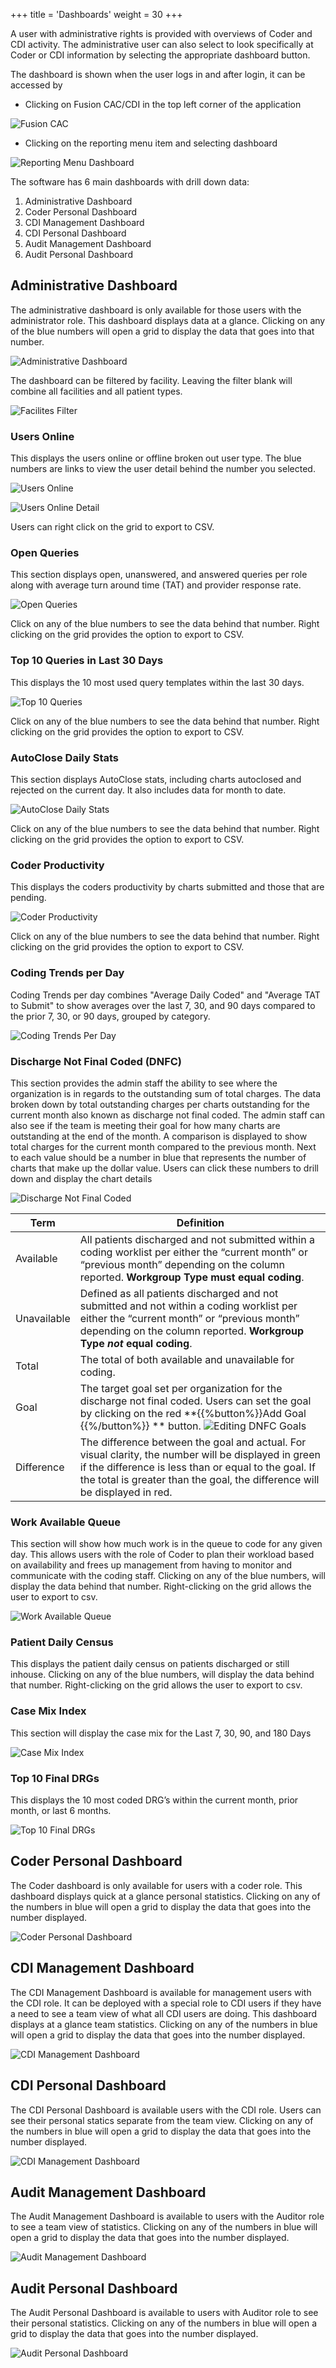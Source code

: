 +++
title = 'Dashboards'
weight = 30
+++

A user with administrative rights is provided with overviews of Coder and CDI activity. The administrative
user can also select to look specifically at Coder or CDI information by selecting the appropriate
dashboard button.

The dashboard is shown when the user logs in and after login, it can be accessed by 
- Clicking on Fusion CAC/CDI in the top left corner of the application
  
![Fusion CAC](FusionCAC.png)

- Clicking on the reporting menu item and selecting dashboard
  
![Reporting Menu Dashboard](Dashboard.png)

The software has 6 main dashboards with drill down data:

1. Administrative Dashboard
2. Coder Personal Dashboard
3. CDI Management Dashboard
4. CDI Personal Dashboard
5. Audit Management Dashboard
6. Audit Personal Dashboard

## Administrative Dashboard

The administrative dashboard is only available for those users with the administrator role. This dashboard
displays data at a glance. Clicking on any of the blue numbers will open a grid to display the data
that goes into that number.

![Administrative Dashboard](AdminDash.png)

The dashboard can be filtered by facility. Leaving the filter blank will combine all facilities and all patient types. 

![Facilites Filter](FacilitiesFilter.png)

### Users Online

This displays the users online or offline broken out user type. The blue numbers are links to view the
user detail behind the number you selected.

![Users Online](UsersOnline.png)

![Users Online Detail](CodersOnline.png)

Users can right click on the grid to export to CSV.

### Open Queries

This section displays open, unanswered, and answered queries per role along with average turn around time (TAT) and provider
response rate.

![Open Queries](OpenQueries.png)

Click on any of the blue numbers to see the data behind that number. Right clicking on the
grid provides the option to export to CSV.

### Top 10 Queries in Last 30 Days

This displays the 10 most used query templates within the last 30 days.

![Top 10 Queries](Top10Queries.png)

Click on any of the blue numbers to see the data behind that number. Right clicking on the
grid provides the option to export to CSV.

### AutoClose Daily Stats

This section displays AutoClose stats, including charts autoclosed and rejected on the current day. It also includes data for
month to date. 

![AutoClose Daily Stats](ACDailyStats.png)

Click on any of the blue numbers to see the data behind that number. Right clicking on the
grid provides the option to export to CSV.

### Coder Productivity

This displays the coders productivity by charts submitted and those that are pending.

![Coder Productivity](CoderProductvity.png)

Click on any of the blue numbers to see the data behind that number. Right clicking on the
grid provides the option to export to CSV.

### Coding Trends per Day

Coding Trends per day combines "Average Daily Coded" and "Average TAT to Submit" to show
averages over the last 7, 30, and 90 days compared to the prior 7, 30, or 90 days, grouped by category.

![Coding Trends Per Day](TrendsPerDay.png)

### Discharge Not Final Coded (DNFC)

This section provides the admin staff the ability to see where the organization is in regards to the outstanding sum of total charges. The data broken down by total outstanding charges per charts outstanding for the current month also known as discharge not final
coded. The admin staff can also see if the team is meeting their goal for how many charts are
outstanding at the end of the month. A comparison is displayed to show total charges for the current
month compared to the previous month. Next to each value should be a number in blue that represents the number of charts that make up the
dollar value. Users can click these numbers to drill down and display the chart details

![Discharge Not Final Coded](DNFCSection.png)

|Term     |Definition|
|---------|----------|
|Available|All patients discharged and not submitted within a coding worklist per either the “current month” or “previous month” depending on the column reported. **Workgroup Type must equal coding**.|
|Unavailable|Defined as all patients discharged and not submitted and not within a coding worklist per either the “current month” or “previous month” depending on the column reported. **Workgroup Type *not* equal coding**.|
|Total|The total of both available and unavailable for coding.|
|Goal|The target goal set per organization for the discharge not final coded. Users can set the goal by clicking on the red **{{%button%}}Add Goal {{%/button%}} ** button. ![Editing DNFC Goals](DNFCGoals.png)|
|Difference|The difference between the goal and actual. For visual clarity, the number will be displayed in green if the difference is less than or equal to the goal. If the total is greater than the goal, the difference will be displayed in red.|

### Work Available Queue

This section will show how much work is in the queue to code for any given day. This allows users with the role of Coder to plan their workload based on availability and frees up management from having to monitor and communicate with the coding staff. Clicking on any of the blue numbers, will display the data behind that number. Right-clicking on the grid allows the user to export to csv.

![Work Available Queue](WorkAvailable.png)

### Patient Daily Census

This displays the patient daily census on patients discharged or still inhouse. Clicking on any of the blue numbers, will display the data behind that number. Right-clicking on the grid allows the user to export to csv.

### Case Mix Index

This section will display the case mix for the Last 7, 30, 90, and 180 Days

![Case Mix Index](CMI.png)

### Top 10 Final DRGs

This displays the 10 most coded DRG’s within the current month, prior month, or last 6 months.

![Top 10 Final DRGs](Top10DRG.png)

## Coder Personal Dashboard

The Coder dashboard is only available for users with a coder role. This dashboard displays quick at a
glance personal statistics. Clicking on any of the numbers in blue will open a grid to display the data that
goes into the number displayed.

![Coder Personal Dashboard](CoderPersonalDash.png)

## CDI Management Dashboard

The CDI Management Dashboard is available for management users with the CDI role. It can be deployed
with a special role to CDI users if they have a need to see a team view of what all CDI users are doing.
This dashboard displays at a glance team statistics. Clicking on any of the numbers in blue will open a
grid to display the data that goes into the number displayed.

![CDI Management Dashboard](CDIManageDash.png)

## CDI Personal Dashboard

The CDI Personal Dashboard is available users with the CDI role. Users can see their personal statics
separate from the team view. Clicking on any of the numbers in blue will open a grid to display the data that goes into the number displayed.

![CDI Management Dashboard](CDIPersonal.png)

## Audit Management Dashboard

The Audit Management Dashboard is available to users with the Auditor role to see a team view of statistics. Clicking on any of
the numbers in blue will open a grid to display the data that goes into the number displayed.

![Audit Management Dashboard](AuditManagement.png)

## Audit Personal Dashboard

The Audit Personal Dashboard is available to users with Auditor role to see their personal statistics. Clicking
on any of the numbers in blue will open a grid to display the data that goes into the number displayed.

![Audit Personal Dashboard](AuditPersonalDash.png)
